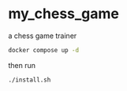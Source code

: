 # my_chess_game
a chess game trainer

```bash
docker compose up -d
```

then run 

```bash
./install.sh
```

